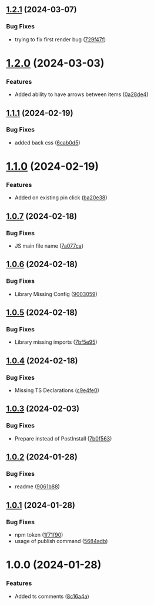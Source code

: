 ## [1.2.1](https://github.com/art29/react-image-pin/compare/v1.2.0...v1.2.1) (2024-03-07)


### Bug Fixes

* trying to fix first render bug ([729f47f](https://github.com/art29/react-image-pin/commit/729f47f0e59ce2c4a618ac5cf707556be8573821))

# [1.2.0](https://github.com/art29/react-image-pin/compare/v1.1.1...v1.2.0) (2024-03-03)


### Features

* Added ability to have arrows between items ([0a28de4](https://github.com/art29/react-image-pin/commit/0a28de4046c3c3df9194bd3dd722e373dc93432b))

## [1.1.1](https://github.com/art29/react-image-pin/compare/v1.1.0...v1.1.1) (2024-02-19)


### Bug Fixes

* added back css ([6cab0d5](https://github.com/art29/react-image-pin/commit/6cab0d5ddec84b27a16c1f7b7fb426b84fb14feb))

# [1.1.0](https://github.com/art29/react-image-pin/compare/v1.0.7...v1.1.0) (2024-02-19)


### Features

* Added on existing pin click ([ba20e38](https://github.com/art29/react-image-pin/commit/ba20e380acdd83e6823fb4edaeacf00846fc460b))

## [1.0.7](https://github.com/art29/react-image-pin/compare/v1.0.6...v1.0.7) (2024-02-18)


### Bug Fixes

* JS main file name ([7a077ca](https://github.com/art29/react-image-pin/commit/7a077ca41526c7da77825744c4d89b7e49c8a5ac))

## [1.0.6](https://github.com/art29/react-image-pin/compare/v1.0.5...v1.0.6) (2024-02-18)


### Bug Fixes

* Library Missing Config ([9003059](https://github.com/art29/react-image-pin/commit/9003059f1a428956e3a234f83e352d818668d93e))

## [1.0.5](https://github.com/art29/react-image-pin/compare/v1.0.4...v1.0.5) (2024-02-18)


### Bug Fixes

* Library missing imports ([7bf5e95](https://github.com/art29/react-image-pin/commit/7bf5e95d37026e28a1c9e74fa4a73c220556380b))

## [1.0.4](https://github.com/art29/react-image-pin/compare/v1.0.3...v1.0.4) (2024-02-18)


### Bug Fixes

* Missing TS Declarations ([c9e4fe0](https://github.com/art29/react-image-pin/commit/c9e4fe05cf659695a4e39a1143c93ae3b97e637c))

## [1.0.3](https://github.com/art29/react-image-pin/compare/v1.0.2...v1.0.3) (2024-02-03)


### Bug Fixes

* Prepare instead of PostInstall ([7b0f563](https://github.com/art29/react-image-pin/commit/7b0f563690351dbd6ce376c3fd4cdec6673ba225))

## [1.0.2](https://github.com/art29/react-image-pin/compare/v1.0.1...v1.0.2) (2024-01-28)

### Bug Fixes

- readme ([9061b88](https://github.com/art29/react-image-pin/commit/9061b88ec78c7b41823811c44d55f98006b7f603))

## [1.0.1](https://github.com/art29/react-image-pin/compare/v1.0.0...v1.0.1) (2024-01-28)

### Bug Fixes

- npm token ([1f71f90](https://github.com/art29/react-image-pin/commit/1f71f90ff6f6e58ba29a02e32fad6de8015cc494))
- usage of publish command ([5684adb](https://github.com/art29/react-image-pin/commit/5684adb372d9c43ae89a1297ca3fd8caab09c096))

# 1.0.0 (2024-01-28)

### Features

- Added ts comments ([8c16a4a](https://github.com/art29/react-image-pin/commit/8c16a4ae3889c3ce306d8b2c0cc783b2bcd009cd))
